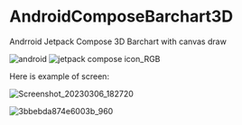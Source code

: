 # AndroidComposeBarchart3D
Andrroid Jetpack Compose
3D Barchart with canvas draw

 ![android](https://user-images.githubusercontent.com/29164777/223150926-a707b900-0495-4420-9b17-bfc80e63dd6b.svg) ![jetpack compose icon_RGB](https://user-images.githubusercontent.com/29164777/223151503-667bbcb2-71fb-42c6-881c-9905a6c8150f.png)


Here is example of screen:

![Screenshot_20230306_182720](https://user-images.githubusercontent.com/29164777/223152557-b7b24fe5-c53d-4e41-8ded-28de7fddcfcc.png)

![3bbebda874e6003b_960](https://user-images.githubusercontent.com/29164777/226410652-84b09cc1-d118-4306-a494-5fc18ddf42ac.png)
